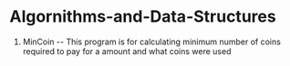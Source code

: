 # Algornithms-and-Data-Structures

1) MinCoin -- This program is for calculating minimum number of coins required to pay for a amount and what coins were used
